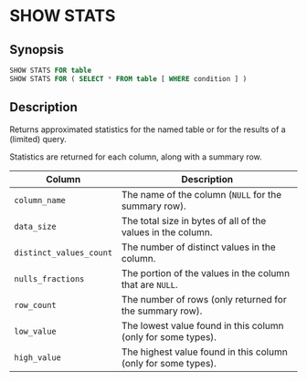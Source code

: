 
SHOW STATS
==========

Synopsis
--------

``` sql
SHOW STATS FOR table
SHOW STATS FOR ( SELECT * FROM table [ WHERE condition ] )
```

Description
-----------

Returns approximated statistics for the named table or for the results of a (limited) query.

Statistics are returned for each column, along with a summary row.

| Column | Description |
| ------------------------- | --------------------------------------- |
| `column_name`             | The name of the column (`NULL` for the summary row). |
| `data_size`               | The total size in bytes of all of the values in the column. |
| `distinct_values_count`   | The number of distinct values in the column. |
| `nulls_fractions`         | The portion of the values in the column that are `NULL`. |
| `row_count`               | The number of rows (only returned for the summary row). |
| `low_value`               | The lowest value found in this column (only for some types). |
| `high_value`              | The highest value found in this column (only for some types). |